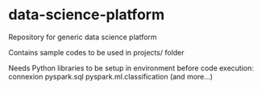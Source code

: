 # data-science-platform
Repository for generic data science platform

Contains sample codes to be used in projects/ folder

Needs Python libraries to be setup in environment before code execution:
connexion
pyspark.sql
pyspark.ml.classification
(and more...)